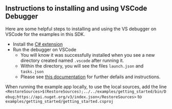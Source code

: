 ## Instructions to installing and using VSCode Debugger

Here are some helpful steps to installing and using the VS debugger on VSCode for the examples in this SDK.

- Install the [C# extension](https://code.visualstudio.com/docs/languages/csharp)
- Run the debugger on VSCode
    - You will know it was successfully installed when you see a new directory created named `.vscode` after running it.
    - Within the directory, you will see the files `launch.json` and `tasks.json`
    - Please see [this documentation](https://docs.microsoft.com/en-us/dotnet/core/tutorials/debugging-with-visual-studio-code?pivots=dotnet-6-0) for further defails and instructions.

When running the example app locally, to use the local sources, add the line `<RestoreSources>$(RestoreSources);../../examples/getting_started/bin/Debug;https://api.nuget.org/v3/index.json</RestoreSources>` to `examples/getting_started/getting_started.csproj`